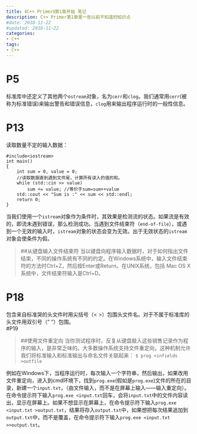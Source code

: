 ```yaml
---
title: 《C++ Primer》第1章开始 笔记
description: C++ Primer第1章里一些以前不知道的知识点
#date: 2018-11-22 
#updated: 2018-11-22
categories:
- C++
tags:
- C++
---
```


# P5
标准库中还定义了其他两个`ostream`对象，名为`cerr`和`clog`。我们通常用`cerr`(被称为标准错误)来输出警告和错误信息，`clog`用来输出程序运行时的一般性信息。
# P13
读取数量不定的输入数据：
```
#include<iostream>
int main()
{
	int sum = 0, value = 0;
    //读取数据直到遇到文件尾，计算所有读入的值的和。
	while (std::cin >> value)
		sum += value; //等价于sum=sum++value
	std::cout << "Sum is :" << sum << std::endl;
    return 0;
}
```
当我们使用一个`istream`对象作为条件时，其效果是检测流的状态。如果流是有效的，即流未遇到错误，那么检测成功。当遇到文件结束符（`end-of-file`），或遇到一个无效的输入时，`istream`对象的状态会变为无效。出于无效状态的`istream`对象会使条件为假。
> ##从键盘输入文件结束符
当以键盘向程序输入数据时，对于如何指出文件结束，不同的操作系统有不同的约定。在Windows系统中，输入文件结束符的方法时Ctrl+Z，然后按Enter或Return。在UNIX系统，包括  Mac OS X系统中，文件结束符输入是Ctrl+D。

# P18
包含来自标准哭的头文件时用尖括号（< >）包围头文件名。对于不属于标准库的头文件用双引号（” ”）包围。  
#P19
> ##使用文件重定向
当你测试程序时，反复从键盘敲入这些销售记录作为程序的输入，是非常乏味的。大多数操作系统支持文件重定向，这种机制允许我们将标准输入和标准输出与命名文件关联起来：
`$ prog <infields >outfile`


例如在Windows下，当程序运行时，每次输入一个字符串，然后输出，如果改用文件重定向，进入到cmd环境下，找到`prog.exe`(假如是`prog.exe`)文件的所在的目录，新建一个`input.txt`，（由文件输入，而不是在屏幕上输入——输入重定向）。在命令提示符下输入`prog.exe <input.txt`回车，会将`input.txt`中的文件内容读出，显示在屏幕上。如果不想显示在屏幕上，在命令提示符下输入`prog.exe <input.txt >output.txt`，结果将存入`output.txt`中，如果想把每次结果追加到`output.txt`中，而不是覆盖，在命令提示符下输入`prog.exe <input.txt >>output.txt`。